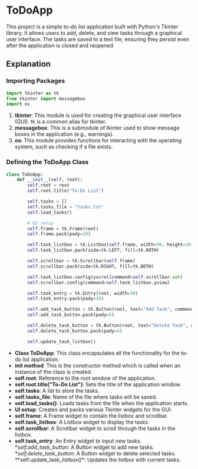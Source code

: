 # ToDoApp
This project is a simple to-do list application built with Python's Tkinter library. It allows users to add, delete, and view tasks through a graphical user interface. The tasks are saved to a text file, ensuring they persist even after the application is closed and reopened

## Explanation

### Importing Packages
```python
import tkinter as tk
from tkinter import messagebox
import os
```
1. **tkinter**: This module is used for creating the graphical user interface (GUI). tk is a common alias for tkinter.
2. **messagebox**: This is a submodule of tkinter used to show message boxes in the application (e.g., warnings).
3. **os**: This module provides functions for interacting with the operating system, such as checking if a file exists.

### Defining the ToDoApp Class
```python
class ToDoApp:
    def __init__(self, root):
        self.root = root
        self.root.title("To-Do List")

        self.tasks = []
        self.tasks_file = "tasks.txt"
        self.load_tasks()

        # UI setup
        self.frame = tk.Frame(root)
        self.frame.pack(pady=10)

        self.task_listbox = tk.Listbox(self.frame, width=50, height=10, bd=0, selectmode=tk.SINGLE)
        self.task_listbox.pack(side=tk.LEFT, fill=tk.BOTH)

        self.scrollbar = tk.Scrollbar(self.frame)
        self.scrollbar.pack(side=tk.RIGHT, fill=tk.BOTH)

        self.task_listbox.config(yscrollcommand=self.scrollbar.set)
        self.scrollbar.config(command=self.task_listbox.yview)

        self.task_entry = tk.Entry(root, width=50)
        self.task_entry.pack(pady=10)

        self.add_task_button = tk.Button(root, text="Add Task", command=self.add_task)
        self.add_task_button.pack(pady=5)

        self.delete_task_button = tk.Button(root, text="Delete Task", command=self.delete_task)
        self.delete_task_button.pack(pady=5)

        self.update_task_listbox()
```
* **Class ToDoApp**: This class encapsulates all the functionality for the to-do list application.
* **__init__ method**: This is the constructor method which is called when an instance of the class is created.
* **self.root**: Reference to the root window of the application.
* **self.root.title("To-Do List")**: Sets the title of the application window.
* **self.tasks**: A list to store the tasks.
* **self.tasks_file**: Name of the file where tasks will be saved.
* **self.load_tasks()**: Loads tasks from the file when the application starts.
* **UI setup**: Creates and packs various Tkinter widgets for the GUI.
* **self.frame**: A Frame widget to contain the listbox and scrollbar.
* **self.task_listbox**: A Listbox widget to display the tasks.
* **self.scrollbar**: A Scrollbar widget to scroll through the tasks in the listbox.
* **self.task_entry**: An Entry widget to input new tasks.
**self.add_task_button*: A Button widget to add new tasks.
**self.delete_task_button*: A Button widget to delete selected tasks.
**self.update_task_listbox()*: Updates the listbox with current tasks.
